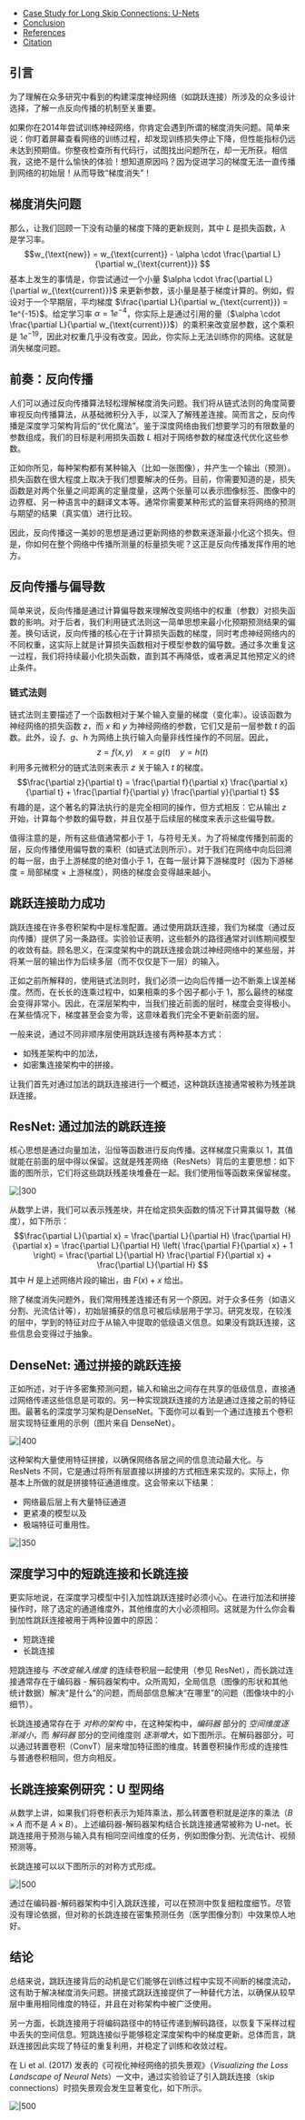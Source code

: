 
- [Case Study for Long Skip Connections: U-Nets](https://aman.ai/primers/ai/skip-connections/#case-study-for-long-skip-connections-u-nets)
- [Conclusion](https://aman.ai/primers/ai/skip-connections/#conclusion)
- [References](https://aman.ai/primers/ai/skip-connections/#references)
- [Citation](https://aman.ai/primers/ai/skip-connections/#citation)

## 引言

为了理解在众多研究中看到的构建深度神经网络（如跳跃连接）所涉及的众多设计选择，了解一点反向传播的机制至关重要。

如果你在2014年尝试训练神经网络，你肯定会遇到所谓的梯度消失问题。简单来说：你盯着屏幕查看网络的训练过程，却发现训练损失停止下降，但性能指标仍远未达到预期值。你整夜检查所有代码行，试图找出问题所在，却一无所获。相信我，这绝不是什么愉快的体验！想知道原因吗？因为促进学习的梯度无法一直传播到网络的初始层！从而导致“梯度消失”！


## 梯度消失问题

那么，让我们回顾一下没有动量的梯度下降的更新规则，其中 $L$ 是损失函数，$λ$ 是学习率。$$w_{\text{new}} = w_{\text{current}} - \alpha \cdot \frac{\partial L}{\partial w_{\text{current}}}
$$
基本上发生的事情是，你尝试通过一个小量 $\alpha \cdot \frac{\partial L}{\partial w_{\text{current}}}$ 来更新参数，该小量是基于梯度计算的。例如，假设对于一个早期层，平均梯度 $\frac{\partial L}{\partial w_{\text{current}}} = 1e^{-15}$。给定学习率 $\alpha = 1e^{-4}$，你实际上是通过引用的量（$\alpha \cdot \frac{\partial L}{\partial w_{\text{current}}}$）的乘积来改变层参数，这个乘积是 $1e^{-19}$，因此对权重几乎没有改变。因此，你实际上无法训练你的网络。这就是消失梯度问题。

## 前奏：反向传播

人们可以通过反向传播算法轻松理解梯度消失问题。我们将从链式法则的角度简要审视反向传播算法，从基础微积分入手，以深入了解残差连接。简而言之，反向传播是深度学习架构背后的“优化魔法”。鉴于深度网络由我们想要学习的有限数量的参数组成，我们的目标是利用损失函数 $L$ 相对于网络参数的梯度迭代优化这些参数。

正如你所见，每种架构都有某种输入（比如一张图像），并产生一个输出（预测）。损失函数在很大程度上取决于我们想要解决的任务。目前，你需要知道的是，损失函数是对两个张量之间距离的定量度量，这两个张量可以表示图像标签、图像中的边界框、另一种语言中的翻译文本等。通常你需要某种形式的监督来将网络的预测与期望的结果（真实值）进行比较。

因此，反向传播这一美妙的思想是通过更新网络的参数来逐渐最小化这个损失。但是，你如何在整个网络中传播所测量的标量损失呢？这正是反向传播发挥作用的地方。

## 反向传播与偏导数

简单来说，反向传播是通过计算偏导数来理解改变网络中的权重（参数）对损失函数的影响。对于后者，我们利用链式法则这一简单思想来最小化预期预测结果的偏差。换句话说，反向传播的核心在于计算损失函数的梯度，同时考虑神经网络内的不同权重，这实际上就是计算损失函数相对于模型参数的偏导数。通过多次重复这一过程，我们将持续最小化损失函数，直到其不再降低，或者满足其他预定义的终止条件。

### 链式法则

链式法则主要描述了一个函数相对于某个输入变量的梯度（变化率）。设该函数为神经网络的损失函数 $z$，而 $x$ 和 $y$ 为神经网络的参数，它们又是前一层参数 $t$ 的函数。此外，设 $f$、$g$、$h$ 为网络上执行输入向量非线性操作的不同层。因此，$$z=f(x,y) \quad x=g(t) \quad y=h(t)$$
利用多元微积分的链式法则来表示 $z$ 关于输入 $t$ 的梯度。$$\frac{\partial z}{\partial t} = \frac{\partial f}{\partial x} \frac{\partial x}{\partial t} + \frac{\partial f}{\partial y} \frac{\partial y}{\partial t}
$$
有趣的是，这个著名的算法执行的是完全相同的操作，但方式相反：它从输出 $z$ 开始，计算每个参数的偏导数，并且仅基于后续层的梯度来表示这些偏导数。

值得注意的是，所有这些值通常都小于 1，与符号无关。为了将梯度传播到前面的层，反向传播使用偏导数的乘积（如链式法则所示）。对于我们在网络中向后回溯的每一层，由于上游梯度的绝对值小于 1，在每一层计算下游梯度时（因为下游梯度 = 局部梯度 × 上游梯度），网络的梯度会变得越来越小。


## 跳跃连接助力成功

跳跃连接在许多卷积架构中是标准配置。通过使用跳跃连接，我们为梯度（通过反向传播）提供了另一条路径。实验验证表明，这些额外的路径通常对训练期间模型的收敛有益。顾名思义，在深度架构中的跳跃连接会跳过神经网络中的某些层，并将某一层的输出作为后续多层（而不仅仅是下一层）的输入。

正如之前所解释的，使用链式法则时，我们必须一边向后传播一边不断乘上误差梯度。然而，在长长的连乘过程中，如果相乘的多个因子都小于 1，那么最终的梯度会变得非常小。因此，在深层架构中，当我们接近前面的层时，梯度会变得极小。在某些情况下，梯度甚至会变为零，这意味着我们完全不更新前面的层。

一般来说，通过不同非顺序层使用跳跃连接有两种基本方式：

* 如残差架构中的加法，
* 如密集连接架构中的拼接。

让我们首先对通过加法的跳跃连接进行一个概述，这种跳跃连接通常被称为残差跳跃连接。

## ResNet: 通过加法的跳跃连接

核心思想是通过向量加法，沿恒等函数进行反向传播。这样梯度只需乘以 1，其值就能在前面的层中得以保留。这就是残差网络（ResNets）背后的主要思想：如下面的图所示，它们将这些跳跃残差块堆叠在一起。我们使用恒等函数来保留梯度。

![|300](https://aman.ai/primers/ai/assets/skip-connections/skip-connection.png)

从数学上讲，我们可以表示残差块，并在给定损失函数的情况下计算其偏导数（梯度），如下所示：$$\frac{\partial L}{\partial x} = \frac{\partial L}{\partial H} \frac{\partial H}{\partial x} = \frac{\partial L}{\partial H} \left( \frac{\partial F}{\partial x} + 1 \right) = \frac{\partial L}{\partial H} \frac{\partial F}{\partial x} + \frac{\partial L}{\partial H}
$$
其中 $H$ 是上述网络片段的输出，由 $F(x) + x$ 给出。

除了梯度消失问题外，我们常用残差连接还有另一个原因。对于众多任务（如语义分割、光流估计等），初始层捕获的信息可被后续层用于学习。研究发现，在较浅的层中，学到的特征对应于从输入中提取的低级语义信息。如果没有跳跃连接，这些信息会变得过于抽象。

## DenseNet: 通过拼接的跳跃连接

正如所述，对于许多密集预测问题，输入和输出之间存在共享的低级信息，直接通过网络传递这些信息是可取的。另一种实现跳跃连接的方法是通过连接之前的特征图。最著名的深度学习架构是DenseNet。下面你可以看到一个通过连接五个卷积层实现特征重用的示例（图片来自 DenseNet）。

![|400](https://aman.ai/primers/ai/assets/skip-connections/densenet-architecture-skip-connections.png)

这种架构大量使用特征拼接，以确保网络各层之间的信息流动最大化。与 ResNets 不同，它是通过将所有层直接以拼接的方式相连来实现的。实际上，你基本上所做的就是拼接特征通道维度。这会带来以下结果：

* 网络最后层上有大量特征通道
* 更紧凑的模型以及
* 极端特征可重用性。
   
![|350](https://aman.ai/primers/ai/assets/skip-connections/resnet-concatenation.png)

## 深度学习中的短跳连接和长跳连接

更实际地说，在深度学习模型中引入加性跳跃连接时必须小心。在进行加法和拼接操作时，除了选定的通道维度外，其他维度的大小必须相同。这就是为什么你会看到加性跳跃连接被用于两种设置中的原因：

* 短跳连接
* 长跳连接

短跳连接与 *不改变输入维度* 的连续卷积层一起使用（参见 ResNet），而长跳过连接通常存在于编码器 - 解码器架构中。众所周知，全局信息（图像的形状和其他统计数据）解决“是什么”的问题，而局部信息解决“在哪里”的问题（图像块中的小细节）。

长跳连接通常存在于 *对称的架构* 中，在这种架构中，*编码器* 部分的 *空间维度逐渐减小*，而 *解码器* 部分的空间维度则 *逐渐增大*，如下图所示。在解码器部分，可以通过转置卷积（ConvT）层来增加特征图的维度。转置卷积操作形成的连接性与普通卷积相同，但方向相反。



## 长跳连接案例研究：U 型网络

从数学上讲，如果我们将卷积表示为矩阵乘法，那么转置卷积就是逆序的乘法（$B\times A$ 而不是 $A \times B$）。上述编码器-解码器架构结合长跳连接通常被称为 U-net。长跳连接用于预测与输入具有相同空间维度的任务，例如图像分割、光流估计、视频预测等。

长跳连接可以以下图所示的对称方式形成。

![|500](https://aman.ai/primers/ai/assets/skip-connections/long-skip-connection.jpeg)

通过在编码器-解码器架构中引入跳跃连接，可以在预测中恢复细粒度细节。尽管没有理论依据，但对称的长跳连接在密集预测任务（医学图像分割）中效果惊人地好。

## 结论

总结来说，跳跃连接背后的动机是它们能够在训练过程中实现不间断的梯度流动，这有助于解决梯度消失问题。拼接式跳跃连接提供了一种替代方法，以确保从较早层中重用相同维度的特征，并且在对称架构中被广泛使用。

另一方面，长跳连接用于将编码路径中的特征传递到解码路径，以恢复下采样过程中丢失的空间信息。短跳连接似乎能够稳定深度架构中的梯度更新。总体而言，跳跃连接因此实现了特征的重复利用，并稳定了训练和收敛过程。

在 Li et al. (2017) 发表的《可视化神经网络的损失景观》（*Visualizing the Loss Landscape of Neural Nets*）一文中，通过实验验证了引入跳跃连接（skip connections）时损失景观会发生显著变化，如下所示。

![|500](https://aman.ai/primers/ai/assets/skip-connections/skip-connections-visualizing-landscape.png)

